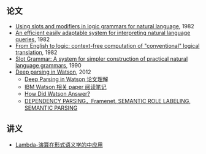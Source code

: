 ## 论文
* [Using slots and modifiers in logic grammars for natural language](https://www.sciencedirect.com/science/article/pii/0004370282900261), 1982
* [An efficient easily adaptable system for interpreting natural language queries](https://dl.acm.org/citation.cfm?id=972944), 1982
* [From English to logic: context-free computation of "conventional" logical translation](https://dl.acm.org/citation.cfm?id=972926), 1982
* [Slot Grammar: A system for simpler construction of practical natural language grammars](https://link.springer.com/chapter/10.1007%2F3-540-53082-7_20), 1990
* [Deep parsing in Watson](https://ieeexplore.ieee.org/abstract/document/6177729/), 2012
  * [Deep Parsing in Watson 论文理解](https://miopas.github.io/2017/12/26/watson-paper-02/)
  * [IBM Watson 相关 paper 阅读笔记](https://miopas.github.io/2017/12/02/watson-paper-01/)
  * [How Did Watson Answer?](https://blog.csdn.net/Air_Fighter/article/details/49867739)
  * [DEPENDENCY PARSING，Framenet, SEMANTIC ROLE LABELING, SEMANTIC PARSING](http://nlp.cs.rpi.edu/course/fall14/lecture3.pptx)

## 讲义
* [Lambda-演算在形式语义学的中应用](https://www.phil.pku.edu.cn/cllct/ann_attachments/lambda-calculus.pdf)
